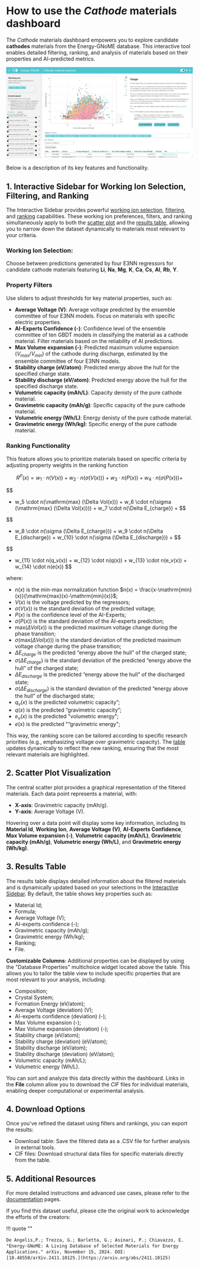 # How to use the *Cathode* materials dashboard

<div class="grid cards" markdown>

The *Cathode* materials dashboard empowers you to explore candidate **cathodes** materials from the Energy-GNoME database. This interactive tool enables detailed filtering, ranking, and analysis of materials based on their properties and AI-predicted metrics.

</div>

<div class="grid cards" markdown>

![Web page](../../assets/cathodes/webpage.jpeg)

</div>

<div class="grid cards" markdown>

Below is a description of its key features and functionality.

</div>

## 1. Interactive Sidebar for Working Ion Selection, Filtering, and Ranking

The Interactive Sidebar provides powerful [working ion selection](#working-ion-selection), [filtering](#property-filters), and [ranking](#ranking-functionality) capabilities. These working ion preferences, filters, and ranking simultaneously apply to both the [scatter plot](#2-scatter-plot-visualization) and the [results table](#3-results-table), allowing you to narrow down the dataset dynamically to materials most relevant to your criteria.

### Working Ion Selection:

Choose between predictions generated by four E3NN regressors for candidate cathode materials featuring **Li**, **Na**, **Mg**, **K**, **Ca**, **Cs**, **Al**, **Rb**, **Y**.

### Property Filters

Use sliders to adjust thresholds for key material properties, such as:

* **Average Voltage (V)**: Average voltage predicted by the ensemble committee of four E3NN models. Focus on materials with specific electric properties.
* **AI-Experts Confidence (-)**: Confidence level of the ensemble committee of ten GBDT models in classifying the material as a cathode material. Filter materials based on the reliability of AI predictions.
* **Max Volume expansion (-)**: Predicted maximum volume expansion ($V_{max}/V_{min}$) of the cathode during discharge, estimated by the ensemble committee of four E3NN models.
* **Stability charge (eV/atom)**: Predicted energy above the hull for the specified charge state.
* **Stability discharge (eV/atom)**: Predicted energy above the hull for the specified discharge state.
* **Volumetric capacity (mAh/L)**: Capacity denisty of the pure cathode material.
* **Gravimetric capacity (mAh/g)**: Specific capacity of the pure cathode material.
* **Volumetric energy (Wh/L)**: Energy denisty of the pure cathode material.
* **Gravimetric energy (Wh/kg)**: Specific energy of the pure cathode material.

### Ranking Functionality

This feature allows you to prioritize materials based on specific criteria by adjusting property weights in the ranking function

$$
R^P(x) = w_1 \cdot n(V(x)) + w_2 \cdot n(\sigma (V(x))) + w_3 \cdot n(P(x)) + w_4 \cdot n(\sigma (P(x))) +
$$

$$
+ w_5 \cdot n(\mathrm{max} (\Delta Vol(x))) + w_6 \cdot n(\sigma (\mathrm{max} (\Delta Vol(x)))) + w_7 \cdot n(\Delta E_{charge}) +
$$

$$
+ w_8 \cdot n(\sigma (\Delta E_{charge})) + w_9 \cdot n(\Delta E_{discharge}) + w_{10} \cdot n(\sigma (\Delta E_{discharge})) +
$$

$$
+ w_{11} \cdot n(q_v(x)) + w_{12} \cdot n(q(x)) + w_{13} \cdot n(e_v(x)) + w_{14} \cdot n(e(x))
$$

where:

* $n(x)$ is the min-max normalization function $n(x) = \frac{x-\mathrm{min}(x)}{\mathrm{max}(x)-\mathrm{min}(x)}$;
* $V(x)$ is the voltage predicted by the regressors;
* $\sigma (V(x))$ is the standard deviation of the predicted voltage;
* $P(x)$ is the confidence level of the AI-Experts;
* $\sigma (P(x))$ is the standard deviation of the AI-experts prediction;
* $\mathrm{max} (\Delta Vol(x))$ is the predicted maximum voltage change during the phase transition;
* $\sigma (\mathrm{max} (\Delta Vol(x)))$ is the standard deviation of the predicted maximum voltage change during the phase transition;
* $\Delta E_{charge}$ is the predicted “energy above the hull” of the charged state;
* $\sigma (\Delta E_{charge})$ is the standard deviation of the predicted “energy above the hull” of the charged state;
* $\Delta E_{discharge}$ is the predicted “energy above the hull” of the discharged state;
* $\sigma (\Delta E_{discharge})$ is the standard deviation of the predicted “energy above the hull” of the discharged state;
* $q_v(x)$ is the predicted volumetric capacity”;
* $q(x)$ is the predicted “gravimetric capacity”;
* $e_v(x)$ is the predicted "volumetric energy";
* $e(x)$ is the predicted "“gravimetric energy";


This way, the ranking score can be tailored according to specific research priorities (e.g., emphasizing voltage over gravimetric capacity).
The [table](#3-results-table) updates dynamically to reflect the new ranking, ensuring that the most relevant materials are highlighted.

## 2. Scatter Plot Visualization

The central scatter plot provides a graphical representation of the filtered materials.
Each data point represents a material, with:

* **X-axis**: Gravimetric capacity (mAh/g).
* **Y-axis**: Average Voltage (V).

Hovering over a data point will display some key information, including its **Material Id**, **Working Ion**, **Average Voltage (V)**, **AI-Experts Confidence**, **Max Volume expansion (-)**, **Volumetric capacity (mAh/L)**, **Gravimetric capacity (mAh/g)**, **Volumetric energy (Wh/L)**, and **Gravimetric energy (Wh/kg)**.

## 3. Results Table

The results table displays detailed information about the filtered materials and is dynamically updated based on your selections in the [Interactive Sidebar](#1-interactive-sidebar-for-working-ion-selection-filtering-and-ranking).
By default, the table shows key properties such as:

* Material Id;
* Formula;
* Average Voltage (V);
* AI-experts confidence (-);
* Gravimetric capacity (mAh/g);
* Gravimetric energy (Wh/kg);
* Ranking;
* File.

**Customizable Columns**: Additional properties can be displayed by using the "Database Properties" multichoice widget located above the table. This allows you to tailor the table view to include specific properties that are most relevant to your analysis, including:

* Composition;
* Crystal System;
* Formation Energy (eV/atom);
* Average Voltage (deviation) (V);
* AI-experts confidence (deviation) (-);
* Max Volume expansion (-);
* Max Volume expansion (deviation) (-);
* Stability charge (eV/atom);
* Stability charge (deviation) (eV/atom);
* Stability discharge (eV/atom);
* Stability discharge (deviation) (eV/atom);
* Volumetric capacity (mAh/L);
* Volumetric energy (Wh/L).

You can sort and analyze this data directly within the dashboard.
Links in the **File** column allow you to download the *CIF* files for individual materials, enabling deeper computational or experimental analysis.

## 4. Download Options

Once you've refined the dataset using filters and rankings, you can export the results:

* Download table: Save the filtered data as a .CSV file for further analysis in external tools.
* CIF files: Download structural data files for specific materials directly from the table.

## 5. Additional Resources

For more detailed instructions and advanced use cases, please refer to the [documentation](../../docs/index.md) pages.

If you find this dataset useful, please cite the original work to acknowledge the efforts of the creators:


!!! quote ""

    De Angelis,P.; Trezza, G.; Barletta, G.; Asinari, P.; Chiavazzo, E. "Energy-GNoME: A Living Database of Selected Materials for Energy Applications." arXiv, November 15, 2024. DOI: [10.48550/arXiv.2411.10125.](https://arxiv.org/abs/2411.10125)
